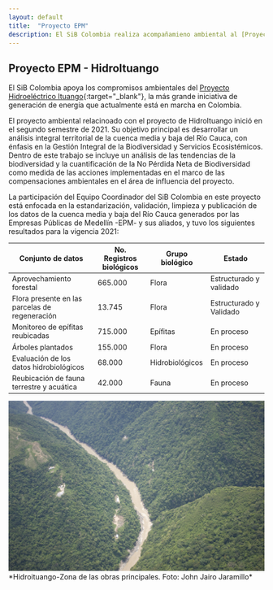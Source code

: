 ```yaml
---
layout: default
title:  "Proyecto EPM"
description: El SiB Colombia realiza acompañamieno ambiental al [Proyecto Hidroeléctrico Ituango]
---
```


## Proyecto EPM - HidroItuango

El SiB Colombia apoya los compromisos ambientales del [Proyecto Hidroeléctrico Ituango](https://cu.epm.com.co/institucional/proyectos/proyecto-hidroelectrico-ituango){:target="_blank"}, la más grande iniciativa de generación de energía que actualmente está en marcha en Colombia.

El proyecto ambiental relacinoado con el proyecto de HidroItuango inició en el segundo semestre de 2021. Su objetivo principal es desarrollar un análisis integral territorial de la cuenca media y baja del Río Cauca, con énfasis en la Gestión Integral de la Biodiversidad y Servicios Ecosistémicos. Dentro de este trabajo se incluye un análisis de las tendencias de la biodiversidad y la cuantificación de la No Pérdida Neta de Biodiversidad como medida de las acciones implementadas en el marco de las compensaciones ambientales en el área de influencia del proyecto.

La participación del Equipo Coordinador del SiB Colombia en este proyecto está enfocada en la estandarización, validación, limpieza y publicación de los datos de la cuenca media y baja del Río Cauca generados por las Empresas Públicas de Medellín -EPM- y sus aliados, y tuvo los siguientes resultados para la vigencia 2021:


| Conjunto de datos| No. Registros biológicos | Grupo biológico |Estado|
| -------- | -------- | -------- | -------- |
|Aprovechamiento forestal| 665.000| Flora| Estructurado y validado|
|Flora presente en las parcelas de regeneración|13.745|Flora|Estructurado y Validado|
|Monitoreo de epífitas reubicadas| 715.000| Epífitas| En proceso|
|Árboles plantados| 155.000| Flora| En proceso|
|Evaluación de los datos hidrobiológicos| 68.000| Hidrobiológicos| En proceso|
|Reubicación de fauna terrestre y acuática| 42.000| Fauna| En proceso|

<img src="/comunidad/proyectos/images/hidroituango-zona-obras-principales.jpg" width=770>
*Hidroituango-Zona de las obras principales. Foto: John Jairo Jaramillo* <https://flic.kr/p/8m6QSM>
 
